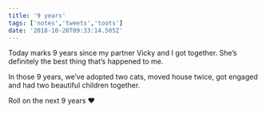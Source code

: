 ```yaml
---
title: '9 years'
tags: ['notes','tweets','toots']
date: '2018-10-20T09:33:14.505Z'
---
```


Today marks 9 years since my partner Vicky and I got together. She’s definitely the best thing that’s happened to me.

In those 9 years, we’ve adopted two cats, moved house twice, got engaged and had two beautiful children together.

Roll on the next 9 years ❤️
